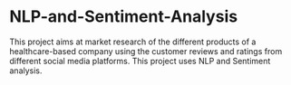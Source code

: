 # NLP-and-Sentiment-Analysis

This project aims at market research of the different products of a healthcare-based company using the customer reviews and ratings from different social media platforms. This project uses NLP and Sentiment analysis.
